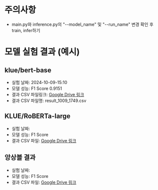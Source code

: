 # 주의사항
- main.py와 inference.py의 "--model_name" 및  "--run_name" 변경 확인 후 train, infer하기


# 모델 실험 결과 (예시)

## klue/bert-base
- 실험 날짜: 2024-10-09-15:10
- 모델 성능: F1 Score 0.9151
- 결과 CSV 파일링크: [Google Drive 링크](https://drive.google.com/file/d/...)
- 결과 CSV 파일명: result_1009_1749.csv

## KLUE/RoBERTa-large
- 실험 날짜: 
- 모델 성능: F1 Score
- 결과 CSV 파일: [Google Drive 링크](https://drive.google.com/file/d/...)

## 앙상블 결과
- 실험 날짜: 
- 모델 성능: F1 Score
- 결과 CSV 파일: [Google Drive 링크](https://drive.google.com/file/d/...)